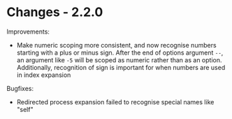 Changes - 2.2.0
===============

Improvements:
- Make numeric scoping more consistent, and now recognise numbers starting with a plus or minus sign.
  After the end of options argument `--`, an argument like `-5` will be scoped as numeric rather than as an option. Additionally, recognition of sign is important for when numbers are used in index expansion

Bugfixes:
- Redirected process expansion failed to recognise special names like "self"
